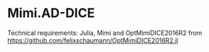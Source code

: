# Mimi.AD-DICE

Technical requirements: Julia, Mimi and OptMimiDICE2016R2 from https://github.com/felixschaumann/OptMimiDICE2016R2.jl
